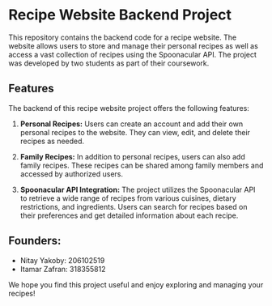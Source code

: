 # Recipe Website Backend Project

This repository contains the backend code for a recipe website. The website allows users to store and manage their personal recipes as well as access a vast collection of recipes using the Spoonacular API. The project was developed by two students as part of their coursework.

## Features

The backend of this recipe website project offers the following features:

1. **Personal Recipes:** Users can create an account and add their own personal recipes to the website. They can view, edit, and delete their recipes as needed.

2. **Family Recipes:** In addition to personal recipes, users can also add family recipes. These recipes can be shared among family members and accessed by authorized users.

3. **Spoonacular API Integration:** The project utilizes the Spoonacular API to retrieve a wide range of recipes from various cuisines, dietary restrictions, and ingredients. Users can search for recipes based on their preferences and get detailed information about each recipe.

## Founders:
- Nitay Yakoby: 206102519
- Itamar Zafran: 318355812

We hope you find this project useful and enjoy exploring and managing your recipes!